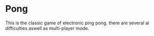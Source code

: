 # Pong
This is the classic game of electronic ping pong.
there are several ai difficulties aswell as multi-player mode.
